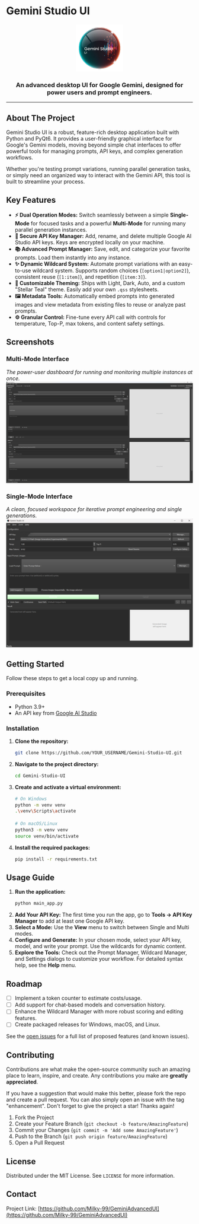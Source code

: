 # Gemini Studio UI

<p align="center">
  <img src="./icons/app_icon.png" alt="Gemini Studio UI Logo" width="128"/>
</p>

<h3 align="center">An advanced desktop UI for Google Gemini, designed for power users and prompt engineers.</h3>

<p align="center">
  <!-- Optional: Add badges later -->
  <!-- <img src="https://img.shields.io/github/v/release/YOUR_USERNAME/Gemini-Studio-UI" alt="Latest Release"> -->
  <!-- <img src="https://img.shields.io/github/license/YOUR_USERNAME/Gemini-Studio-UI" alt="License"> -->
</p>

---

## About The Project

Gemini Studio UI is a robust, feature-rich desktop application built with Python and PyQt6. It provides a user-friendly graphical interface for Google's Gemini models, moving beyond simple chat interfaces to offer powerful tools for managing prompts, API keys, and complex generation workflows.

Whether you're testing prompt variations, running parallel generation tasks, or simply need an organized way to interact with the Gemini API, this tool is built to streamline your process.

## Key Features

-   **⚡ Dual Operation Modes:** Switch seamlessly between a simple **Single-Mode** for focused tasks and a powerful **Multi-Mode** for running many parallel generation instances.
-   **🔑 Secure API Key Manager:** Add, rename, and delete multiple Google AI Studio API keys. Keys are encrypted locally on your machine.
-   **📚 Advanced Prompt Manager:** Save, edit, and categorize your favorite prompts. Load them instantly into any instance.
-   **✨ Dynamic Wildcard System:** Automate prompt variations with an easy-to-use wildcard system. Supports random choices (`[option1|option2]`), consistent reuse (`[1:item]`), and repetition (`[item:3]`).
-   **🎨 Customizable Theming:** Ships with Light, Dark, Auto, and a custom "Stellar Teal" theme. Easily add your own `.qss` stylesheets.
-   **🖼️ Metadata Tools:** Automatically embed prompts into generated images and view metadata from existing files to reuse or analyze past prompts.
-   **⚙️ Granular Control:** Fine-tune every API call with controls for temperature, Top-P, max tokens, and content safety settings.

## Screenshots

### Multi-Mode Interface
*The power-user dashboard for running and monitoring multiple instances at once.*
![Multi-Mode Interface Screenshot](Screenshot%201.png)

### Single-Mode Interface
*A clean, focused workspace for iterative prompt engineering and single generations.*
![Single-Mode Interface Screenshot](Screenshot%202.png)

## Getting Started

Follow these steps to get a local copy up and running.

### Prerequisites

-   Python 3.9+
-   An API key from [Google AI Studio](https://aistudio.google.com/app/apikey)

### Installation

1.  **Clone the repository:**
    ```bash
    git clone https://github.com/YOUR_USERNAME/Gemini-Studio-UI.git
    ```
2.  **Navigate to the project directory:**
    ```bash
    cd Gemini-Studio-UI
    ```
3.  **Create and activate a virtual environment:**
    ```bash
    # On Windows
    python -m venv venv
    .\venv\Scripts\activate

    # On macOS/Linux
    python3 -m venv venv
    source venv/bin/activate
    ```
4.  **Install the required packages:**
    ```bash
    pip install -r requirements.txt
    ```

## Usage Guide

1.  **Run the application:**
    ```bash
    python main_app.py
    ```
2.  **Add Your API Key:** The first time you run the app, go to **Tools -> API Key Manager** to add at least one Google API key.
3.  **Select a Mode:** Use the **View** menu to switch between Single and Multi modes.
4.  **Configure and Generate:** In your chosen mode, select your API key, model, and write your prompt. Use the wildcards for dynamic content.
5.  **Explore the Tools:** Check out the Prompt Manager, Wildcard Manager, and Settings dialogs to customize your workflow. For detailed syntax help, see the **Help** menu.

## Roadmap

-   [ ] Implement a token counter to estimate costs/usage.
-   [ ] Add support for chat-based models and conversation history.
-   [ ] Enhance the Wildcard Manager with more robust scoring and editing features.
-   [ ] Create packaged releases for Windows, macOS, and Linux.

See the [open issues](https://github.com/Milky-99/GeminiAdvancedUI/issues) for a full list of proposed features (and known issues).

## Contributing

Contributions are what make the open-source community such an amazing place to learn, inspire, and create. Any contributions you make are **greatly appreciated**.

If you have a suggestion that would make this better, please fork the repo and create a pull request. You can also simply open an issue with the tag "enhancement".
Don't forget to give the project a star! Thanks again!

1.  Fork the Project
2.  Create your Feature Branch (`git checkout -b feature/AmazingFeature`)
3.  Commit your Changes (`git commit -m 'Add some AmazingFeature'`)
4.  Push to the Branch (`git push origin feature/AmazingFeature`)
5.  Open a Pull Request

## License

Distributed under the MIT License. See `LICENSE` for more information.

## Contact

Project Link: [https://github.com/Milky-99/GeminiAdvancedUI](https://github.com/Milky-99/GeminiAdvancedUI)
